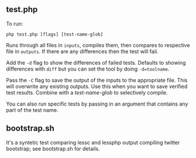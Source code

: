 ## test.php

To run:

    php test.php [flags] [test-name-glob]


Runs through all files in `inputs`, compiles them, then compares to respective
file in `outputs`. If there are any differences then the test will fail.

Add the `-d` flag to show the differences of failed tests.  Defaults to showing
differences with `diff` but you can set the tool by doing `-d=toolname`.

Pass the `-C` flag to save the output of the inputs to the appropriate file. This
will overwrite any existing outputs. Use this when you want to save verified
test results. Combine with a *test-name-glob* to selectively compile.

You can also run specific tests by passing in an argument that contains any
part of the test name.

## bootstrap.sh

It's a syntetic test comparing lessc and lessphp output compiling twitter bootstrap;
see bootstrap.sh for details.